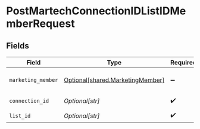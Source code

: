 # PostMartechConnectionIDListIDMemberRequest


## Fields

| Field                                                                          | Type                                                                           | Required                                                                       | Description                                                                    |
| ------------------------------------------------------------------------------ | ------------------------------------------------------------------------------ | ------------------------------------------------------------------------------ | ------------------------------------------------------------------------------ |
| `marketing_member`                                                             | [Optional[shared.MarketingMember]](undefined/models/shared/marketingmember.md) | :heavy_minus_sign:                                                             | A member represents a person                                                   |
| `connection_id`                                                                | *Optional[str]*                                                                | :heavy_check_mark:                                                             | ID of the connection                                                           |
| `list_id`                                                                      | *Optional[str]*                                                                | :heavy_check_mark:                                                             | ID of the list                                                                 |